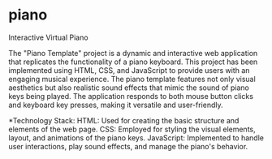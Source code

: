 # piano
Interactive Virtual Piano

The "Piano Template" project is a dynamic and interactive web application that replicates the functionality of a piano keyboard. 
This project has been implemented using HTML, CSS, and JavaScript to provide users with an engaging musical experience. 
The piano template features not only visual aesthetics but also realistic sound effects that mimic the sound of piano keys being played. 
The application responds to both mouse button clicks and keyboard key presses, making it versatile and user-friendly.

*Technology Stack:
HTML: Used for creating the basic structure and elements of the web page.
CSS: Employed for styling the visual elements, layout, and animations of the piano keys.
JavaScript: Implemented to handle user interactions, play sound effects, and manage the piano's behavior.
